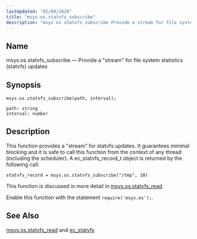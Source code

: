 ```yaml
---
lastUpdated: "02/04/2020"
title: "msys.os.statvfs_subscribe"
description: "msys os statvfs subscribe Provide a stream for file system statistics statvfs updates msys os statvfs subscribe path interval This function provides a stream for statvfs updates It guarantees minimal blocking and it is safe to call this function from the context of any thread including the scheduler A ec..."
---
```


<a name="lua.ref.msys.os.statvfs_subscribe"></a> 
## Name

msys.os.statvfs_subscribe — Provide a "stream" for file system statistics (statvfs) updates

<a name="idp26863312"></a> 
## Synopsis

`msys.os.statvfs_subscribe(path, interval);`

```
path: string
interval: number
```
<a name="idp26866032"></a> 
## Description

This function provides a "stream" for statvfs updates. It guarantees minimal blocking and it is safe to call this function from the context of any thread (including the scheduler). A ec_statvfs_record_t object is returned by the following call:

`statvfs_record = msys.os.statvfs_subscribe("/tmp", 10)`

This function is discussed in more detail in [msys.os.statvfs_read](/momentum/3/3-reference/3-reference-lua-ref-msys-os-statvfs-read).

Enable this function with the statement `require('msys.os');`.

<a name="idp26870560"></a> 
## See Also

[msys.os.statvfs_read](/momentum/3/3-reference/3-reference-lua-ref-msys-os-statvfs-read) and [ec_statvfs](/momentum/3/3-api/structs-ec-statvfs)